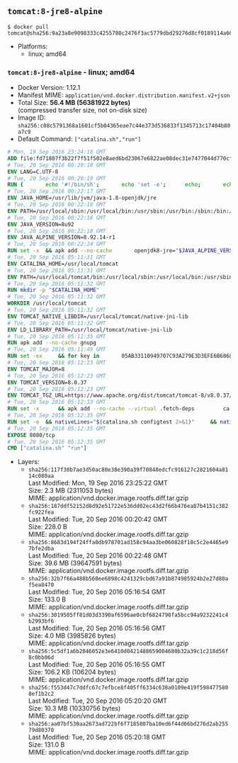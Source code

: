 ## `tomcat:8-jre8-alpine`

```console
$ docker pull tomcat@sha256:9a23a8e9098333c4255780c2476f3ac5779dbd29276d8cf0189114a6680d7133
```

-	Platforms:
	-	linux; amd64

### `tomcat:8-jre8-alpine` - linux; amd64

-	Docker Version: 1.12.1
-	Manifest MIME: `application/vnd.docker.distribution.manifest.v2+json`
-	Total Size: **56.4 MB (56381922 bytes)**  
	(compressed transfer size, not on-disk size)
-	Image ID: `sha256:c08c5791368a1601cf5b04365eae7c44e373d536833f1345713c17404b80a7c9`
-	Default Command: `["catalina.sh","run"]`

```dockerfile
# Mon, 19 Sep 2016 23:24:18 GMT
ADD file:fd71807f3b22f7f51f502e8aed6bd23067e6822ae08dec31e7477044d770cf48 in / 
# Tue, 20 Sep 2016 00:20:18 GMT
ENV LANG=C.UTF-8
# Tue, 20 Sep 2016 00:20:19 GMT
RUN { 		echo '#!/bin/sh'; 		echo 'set -e'; 		echo; 		echo 'dirname "$(dirname "$(readlink -f "$(which javac || which java)")")"'; 	} > /usr/local/bin/docker-java-home 	&& chmod +x /usr/local/bin/docker-java-home
# Tue, 20 Sep 2016 00:22:17 GMT
ENV JAVA_HOME=/usr/lib/jvm/java-1.8-openjdk/jre
# Tue, 20 Sep 2016 00:22:18 GMT
ENV PATH=/usr/local/sbin:/usr/local/bin:/usr/sbin:/usr/bin:/sbin:/bin:/usr/lib/jvm/java-1.8-openjdk/jre/bin:/usr/lib/jvm/java-1.8-openjdk/bin
# Tue, 20 Sep 2016 00:22:18 GMT
ENV JAVA_VERSION=8u92
# Tue, 20 Sep 2016 00:22:18 GMT
ENV JAVA_ALPINE_VERSION=8.92.14-r1
# Tue, 20 Sep 2016 00:22:24 GMT
RUN set -x 	&& apk add --no-cache 		openjdk8-jre="$JAVA_ALPINE_VERSION" 	&& [ "$JAVA_HOME" = "$(docker-java-home)" ]
# Tue, 20 Sep 2016 05:11:31 GMT
ENV CATALINA_HOME=/usr/local/tomcat
# Tue, 20 Sep 2016 05:11:31 GMT
ENV PATH=/usr/local/tomcat/bin:/usr/local/sbin:/usr/local/bin:/usr/sbin:/usr/bin:/sbin:/bin:/usr/lib/jvm/java-1.8-openjdk/jre/bin:/usr/lib/jvm/java-1.8-openjdk/bin
# Tue, 20 Sep 2016 05:11:32 GMT
RUN mkdir -p "$CATALINA_HOME"
# Tue, 20 Sep 2016 05:11:32 GMT
WORKDIR /usr/local/tomcat
# Tue, 20 Sep 2016 05:11:32 GMT
ENV TOMCAT_NATIVE_LIBDIR=/usr/local/tomcat/native-jni-lib
# Tue, 20 Sep 2016 05:11:32 GMT
ENV LD_LIBRARY_PATH=/usr/local/tomcat/native-jni-lib
# Tue, 20 Sep 2016 05:11:35 GMT
RUN apk add --no-cache gnupg
# Tue, 20 Sep 2016 05:11:49 GMT
RUN set -ex 	&& for key in 		05AB33110949707C93A279E3D3EFE6B686867BA6 		07E48665A34DCAFAE522E5E6266191C37C037D42 		47309207D818FFD8DCD3F83F1931D684307A10A5 		541FBE7D8F78B25E055DDEE13C370389288584E7 		61B832AC2F1C5A90F0F9B00A1C506407564C17A3 		713DA88BE50911535FE716F5208B0AB1D63011C7 		79F7026C690BAA50B92CD8B66A3AD3F4F22C4FED 		9BA44C2621385CB966EBA586F72C284D731FABEE 		A27677289986DB50844682F8ACB77FC2E86E29AC 		A9C5DF4D22E99998D9875A5110C01C5A2F6059E7 		DCFD35E0BF8CA7344752DE8B6FB21E8933C60243 		F3A04C595DB5B6A5F1ECA43E3B7BBB100D811BBE 		F7DA48BB64BCB84ECBA7EE6935CD23C10D498E23 	; do 		gpg --keyserver ha.pool.sks-keyservers.net --recv-keys "$key"; 	done
# Tue, 20 Sep 2016 05:12:23 GMT
ENV TOMCAT_MAJOR=8
# Tue, 20 Sep 2016 05:12:23 GMT
ENV TOMCAT_VERSION=8.0.37
# Tue, 20 Sep 2016 05:12:23 GMT
ENV TOMCAT_TGZ_URL=https://www.apache.org/dist/tomcat/tomcat-8/v8.0.37/bin/apache-tomcat-8.0.37.tar.gz
# Tue, 20 Sep 2016 05:12:33 GMT
RUN set -x 		&& apk add --no-cache --virtual .fetch-deps 		ca-certificates 		tar 		openssl 	&& wget -O tomcat.tar.gz "$TOMCAT_TGZ_URL" 	&& wget -O tomcat.tar.gz.asc "$TOMCAT_TGZ_URL.asc" 	&& gpg --batch --verify tomcat.tar.gz.asc tomcat.tar.gz 	&& tar -xvf tomcat.tar.gz --strip-components=1 	&& rm bin/*.bat 	&& rm tomcat.tar.gz* 		&& nativeBuildDir="$(mktemp -d)" 	&& tar -xvf bin/tomcat-native.tar.gz -C "$nativeBuildDir" --strip-components=1 	&& apk add --no-cache --virtual .native-build-deps 		apr-dev 		gcc 		libc-dev 		make 		"openjdk${JAVA_VERSION%%[-~bu]*}"="$JAVA_ALPINE_VERSION" 		openssl-dev 	&& ( 		export CATALINA_HOME="$PWD" 		&& cd "$nativeBuildDir/native" 		&& ./configure 			--libdir="$TOMCAT_NATIVE_LIBDIR" 			--prefix="$CATALINA_HOME" 			--with-apr="$(which apr-1-config)" 			--with-java-home="$(docker-java-home)" 			--with-ssl=yes 		&& make -j$(getconf _NPROCESSORS_ONLN) 		&& make install 	) 	&& runDeps="$( 		scanelf --needed --nobanner --recursive "$TOMCAT_NATIVE_LIBDIR" 			| awk '{ gsub(/,/, "\nso:", $2); print "so:" $2 }' 			| sort -u 			| xargs -r apk info --installed 			| sort -u 	)" 	&& apk add --virtual .tomcat-native-rundeps $runDeps 	&& apk del .fetch-deps .native-build-deps 	&& rm -rf "$nativeBuildDir" 	&& rm bin/tomcat-native.tar.gz
# Tue, 20 Sep 2016 05:12:35 GMT
RUN set -e 	&& nativeLines="$(catalina.sh configtest 2>&1)" 	&& nativeLines="$(echo "$nativeLines" | grep 'Apache Tomcat Native')" 	&& nativeLines="$(echo "$nativeLines" | sort -u)" 	&& if ! echo "$nativeLines" | grep 'INFO: Loaded APR based Apache Tomcat Native library' >&2; then 		echo >&2 "$nativeLines"; 		exit 1; 	fi
# Tue, 20 Sep 2016 05:12:35 GMT
EXPOSE 8080/tcp
# Tue, 20 Sep 2016 05:12:35 GMT
CMD ["catalina.sh" "run"]
```

-	Layers:
	-	`sha256:117f30b7ae3d50ac80e38e390a39f70848edcfc916127c2821604a8114c080aa`  
		Last Modified: Mon, 19 Sep 2016 23:25:22 GMT  
		Size: 2.3 MB (2311053 bytes)  
		MIME: application/vnd.docker.image.rootfs.diff.tar.gzip
	-	`sha256:187ddf52152d8d92e51722e536dd02ec43d2f66b476ea87b4151c382fc922fea`  
		Last Modified: Tue, 20 Sep 2016 00:20:42 GMT  
		Size: 228.0 B  
		MIME: application/vnd.docker.image.rootfs.diff.tar.gzip
	-	`sha256:8683d194f24ffa0db978701ad158c94aa3be060828f18c5c2e4465e97bfe2dba`  
		Last Modified: Tue, 20 Sep 2016 00:22:48 GMT  
		Size: 39.6 MB (39647591 bytes)  
		MIME: application/vnd.docker.image.rootfs.diff.tar.gzip
	-	`sha256:32b7f66a488b560ee6898c4241329cbd67a91b874985924b2e27d80af5ea8470`  
		Last Modified: Tue, 20 Sep 2016 05:16:54 GMT  
		Size: 133.0 B  
		MIME: application/vnd.docker.image.rootfs.diff.tar.gzip
	-	`sha256:3019505ff81d03d3390af6596ae0cbf6824798fa5bcc94a9232241c4b2993bf6`  
		Last Modified: Tue, 20 Sep 2016 05:16:56 GMT  
		Size: 4.0 MB (3985826 bytes)  
		MIME: application/vnd.docker.image.rootfs.diff.tar.gzip
	-	`sha256:5c5df1a6b2046052e3e6410d0421488659004680b32a39c1c218d56f8c0bb06d`  
		Last Modified: Tue, 20 Sep 2016 05:16:55 GMT  
		Size: 106.2 KB (106204 bytes)  
		MIME: application/vnd.docker.image.rootfs.diff.tar.gzip
	-	`sha256:f553d47c7ddfc67c7efbce8f405ff6334c638a0109e419f5984775808ef1b2c2`  
		Last Modified: Tue, 20 Sep 2016 05:20:20 GMT  
		Size: 10.3 MB (10330756 bytes)  
		MIME: application/vnd.docker.image.rootfs.diff.tar.gzip
	-	`sha256:aa07bf530aa2673ad722bf6f7185807ba10ed6f44d66bd276d2ab25579d80370`  
		Last Modified: Tue, 20 Sep 2016 05:20:18 GMT  
		Size: 131.0 B  
		MIME: application/vnd.docker.image.rootfs.diff.tar.gzip

